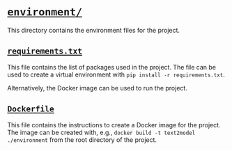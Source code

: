 # [`environment/`](environment/)

This directory contains the environment files for the project.

## [`requirements.txt`](./requirements.txt)

This file contains the list of packages used in the project. The file can be used to create a virtual environment with `pip install -r requirements.txt`.

Alternatively, the Docker image can be used to run the project.

## [`Dockerfile`](./Dockerfile)

This file contains the instructions to create a Docker image for the project. The image can be created with, e.g., `docker build -t text2model ./environment` from the root directory of the project.
